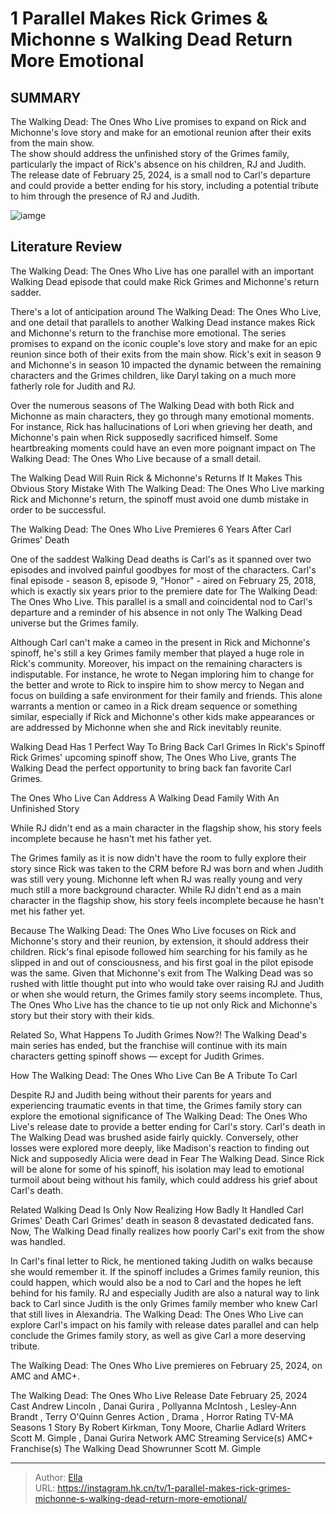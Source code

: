 # 1 Parallel Makes Rick Grimes &amp; Michonne s Walking Dead Return More Emotional


## SUMMARY 



The Walking Dead: The Ones Who Live promises to expand on Rick and Michonne&#39;s love story and make for an emotional reunion after their exits from the main show.   
The show should address the unfinished story of the Grimes family, particularly the impact of Rick&#39;s absence on his children, RJ and Judith.   
The release date of February 25, 2024, is a small nod to Carl&#39;s departure and could provide a better ending for his story, including a potential tribute to him through the presence of RJ and Judith.  

![iamge](https://static1.srcdn.com/wordpress/wp-content/uploads/2024/01/1-parallel-makes-rick-grimes-michonne-s-walking-dead-return-more-emotional.jpg)

## Literature Review
The Walking Dead: The Ones Who Live has one parallel with an important Walking Dead episode that could make Rick Grimes and Michonne&#39;s return sadder.




There&#39;s a lot of anticipation around The Walking Dead: The Ones Who Live, and one detail that parallels to another Walking Dead instance makes Rick and Michonne&#39;s return to the franchise more emotional. The series promises to expand on the iconic couple&#39;s love story and make for an epic reunion since both of their exits from the main show. Rick&#39;s exit in season 9 and Michonne&#39;s in season 10 impacted the dynamic between the remaining characters and the Grimes children, like Daryl taking on a much more fatherly role for Judith and RJ.




Over the numerous seasons of The Walking Dead with both Rick and Michonne as main characters, they go through many emotional moments. For instance, Rick has hallucinations of Lori when grieving her death, and Michonne&#39;s pain when Rick supposedly sacrificed himself. Some heartbreaking moments could have an even more poignant impact on The Walking Dead: The Ones Who Live because of a small detail.



The Walking Dead Will Ruin Rick &amp; Michonne&#39;s Returns If It Makes This Obvious Story Mistake   With The Walking Dead: The Ones Who Live marking Rick and Michonne&#39;s return, the spinoff must avoid one dumb mistake in order to be successful.    


 The Walking Dead: The Ones Who Live Premieres 6 Years After Carl Grimes&#39; Death 
          

One of the saddest Walking Dead deaths is Carl&#39;s as it spanned over two episodes and involved painful goodbyes for most of the characters. Carl&#39;s final episode - season 8, episode 9, &#34;Honor&#34; - aired on February 25, 2018, which is exactly six years prior to the premiere date for The Walking Dead: The Ones Who Live. This parallel is a small and coincidental nod to Carl&#39;s departure and a reminder of his absence in not only The Walking Dead universe but the Grimes family.




Although Carl can&#39;t make a cameo in the present in Rick and Michonne&#39;s spinoff, he&#39;s still a key Grimes family member that played a huge role in Rick&#39;s community. Moreover, his impact on the remaining characters is indisputable. For instance, he wrote to Negan imploring him to change for the better and wrote to Rick to inspire him to show mercy to Negan and focus on building a safe environment for their family and friends. This alone warrants a mention or cameo in a Rick dream sequence or something similar, especially if Rick and Michonne&#39;s other kids make appearances or are addressed by Michonne when she and Rick inevitably reunite.

Walking Dead Has 1 Perfect Way To Bring Back Carl Grimes In Rick&#39;s Spinoff   Rick Grimes&#39; upcoming spinoff show, The Ones Who Live, grants The Walking Dead the perfect opportunity to bring back fan favorite Carl Grimes.    



The Ones Who Live Can Address A Walking Dead Family With An Unfinished Story 
          

While RJ didn&#39;t end as a main character in the flagship show, his story feels incomplete because he hasn&#39;t met his father yet.




The Grimes family as it is now didn&#39;t have the room to fully explore their story since Rick was taken to the CRM before RJ was born and when Judith was still very young. Michonne left when RJ was really young and very much still a more background character. While RJ didn&#39;t end as a main character in the flagship show, his story feels incomplete because he hasn&#39;t met his father yet.

Because The Walking Dead: The Ones Who Live focuses on Rick and Michonne&#39;s story and their reunion, by extension, it should address their children. Rick&#39;s final episode followed him searching for his family as he slipped in and out of consciousness, and his first goal in the pilot episode was the same. Given that Michonne&#39;s exit from The Walking Dead was so rushed with little thought put into who would take over raising RJ and Judith or when she would return, the Grimes family story seems incomplete. Thus, The Ones Who Live has the chance to tie up not only Rick and Michonne&#39;s story but their story with their kids.



Related   So, What Happens To Judith Grimes Now?!   The Walking Dead&#39;s main series has ended, but the franchise will continue with its main characters getting spinoff shows — except for Judith Grimes.    



How The Walking Dead: The Ones Who Live Can Be A Tribute To Carl 
    

Despite RJ and Judith being without their parents for years and experiencing traumatic events in that time, the Grimes family story can explore the emotional significance of The Walking Dead: The Ones Who Live&#39;s release date to provide a better ending for Carl&#39;s story. Carl&#39;s death in The Walking Dead was brushed aside fairly quickly. Conversely, other losses were explored more deeply, like Madison&#39;s reaction to finding out Nick and supposedly Alicia were dead in Fear The Walking Dead. Since Rick will be alone for some of his spinoff, his isolation may lead to emotional turmoil about being without his family, which could address his grief about Carl&#39;s death.




Related   Walking Dead Is Only Now Realizing How Badly It Handled Carl Grimes&#39; Death   Carl Grimes&#39; death in season 8 devastated dedicated fans. Now, The Walking Dead finally realizes how poorly Carl&#39;s exit from the show was handled.    

In Carl&#39;s final letter to Rick, he mentioned taking Judith on walks because she would remember it. If the spinoff includes a Grimes family reunion, this could happen, which would also be a nod to Carl and the hopes he left behind for his family. RJ and especially Judith are also a natural way to link back to Carl since Judith is the only Grimes family member who knew Carl that still lives in Alexandria. The Walking Dead: The Ones Who Live can explore Carl&#39;s impact on his family with release dates parallel and can help conclude the Grimes family story, as well as give Carl a more deserving tribute.



The Walking Dead: The Ones Who Live premieres on February 25, 2024, on AMC and AMC&#43;.




The Walking Dead: The Ones Who Live   Release Date   February 25, 2024    Cast   Andrew Lincoln , Danai Gurira , Pollyanna McIntosh , Lesley-Ann Brandt , Terry O&#39;Quinn    Genres   Action , Drama , Horror    Rating   TV-MA    Seasons   1    Story By   Robert Kirkman, Tony Moore, Charlie Adlard    Writers   Scott M. Gimple , Danai Gurira    Network   AMC    Streaming Service(s)   AMC&#43;    Franchise(s)   The Walking Dead    Showrunner   Scott M. Gimple       


---

> Author: [Ella](https://instagram.hk.cn/)  
> URL: https://instagram.hk.cn/tv/1-parallel-makes-rick-grimes-michonne-s-walking-dead-return-more-emotional/  


